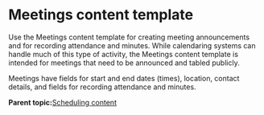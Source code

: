# Meetings content template

Use the Meetings content template for creating meeting announcements and for recording attendance and minutes. While calendaring systems can handle much of this type of activity, the Meetings content template is intended for meetings that need to be announced and tabled publicly.

Meetings have fields for start and end dates \(times\), location, contact details, and fields for recording attendance and minutes.

**Parent topic:**[Scheduling content](../ctc/ctc_arch_contypes_sched.md)

